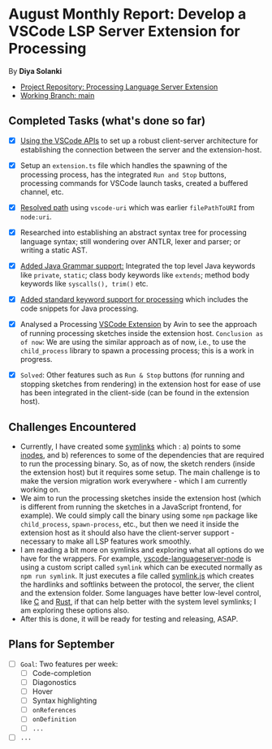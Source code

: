 # August Monthly Report: Develop a VSCode LSP Server Extension for Processing
By **Diya Solanki**

- [Project Repository: Processing Language Server Extension](https://github.com/diyaayay/processing-language-server-extension/)
- [Working Branch: main](https://github.com/diyaayay/processing-language-server-extension/blob/main)

## Completed Tasks (what's done so far)

- [x] [Using the VSCode APIs](https://code.visualstudio.com/api/language-extensions/language-server-extension-guide) to set up a robust client-server architecture for establishing the connection between the server and the extension-host.
- [x] Setup an `extension.ts` file which handles the spawning of the processing process, has the integrated `Run and Stop` buttons, processing commands for VSCode launch tasks, created a buffered channel, etc.
- [x] [Resolved path](https://github.com/diyaayay/processing-language-server-extension/commit/dd887c14ef74cdba875abd59ecd210caf49b7c59) using `vscode-uri` which was earlier `filePathToURI` from `node:uri`.
- [x] Researched into establishing an abstract syntax tree for processing language syntax; still wondering over ANTLR, lexer and parser; or writing a static AST.
- [x] [Added Java Grammar support:](https://github.com/diyaayay/processing-language-server-extension/commit/7c91e7a99172740fda46ff796ea35af1a713cb55) Integrated the top level Java keywords like `private`, `static`; class body keywords like `extends`; method body keywords like `syscalls(), trim()` etc.
- [x] [Added standard keyword support for processing](https://github.com/diyaayay/processing-language-server-extension/commit/74eb1cb54fef02381c3be6542b73b6c665425f3a) which includes the code snippets for Java processing.
- [x] Analysed a Processing [VSCode Extension](https://github.com/avinZarlez/processing-vscode) by Avin to see the approach of running processing sketches inside the extension host. `Conclusion as of now`: We are using the similar approach as of now, i.e., to use the `child_process` library to spawn a processing process; this is a work in progress.
- [x] `Solved`: Other features such as `Run & Stop` buttons (for running and stopping sketches from rendering) in the extension host for ease of use has been integrated in the client-side (can be found in the extension host). 


## Challenges Encountered

- Currently, I have created some [symlinks](https://www.linode.com/docs/guides/linux-symlinks) which : a) points to some [inodes](https://docs.rackspace.com/docs/what-are-inodes-in-linux), and b) references to some of the dependencies that are required to run the processing binary. So, as of now, the sketch renders (inside the extension host) but it requires some setup. The main challenge is to make the version migration work everywhere - which I am currently working on.
- We aim to run the processing sketches inside the extension host (which is different from running the sketches in a JavaScript frontend, for example). We could simply call the binary using some `npm` package like `child_process`, `spawn-process`, etc., but then we need it inside the extension host as it should also have the client-server support - necessary to make all LSP features work smoothly.
- I am reading a bit more on symlinks and exploring what all options do we have for the wrappers. For example, [vscode-languageserver-node](https://github.com/microsoft/vscode-languageserver-node) is using a custom script called `symlink` which can be executed normally as `npm run symlink`. It just executes a file called [symlink.js](https://github.com/microsoft/vscode-languageserver-node/blob/main/build/bin/symlink.js) which creates the hardlinks and softlinks between the protocol, the server, the client and the extension folder. Some languages have better low-level control, like [C](https://pubs.opengroup.org/onlinepubs/009696899/functions/symlink.html#:~:text=The%20symlink()%20function%20shall,contained%20in%20the%20symbolic%20link) and [Rust](https://doc.rust-lang.org/stable/std/os/unix/fs/fn.symlink.html), if that can help better with the system level symlinks; I am exploring these options also.
- After this is done, it will be ready for testing and releasing, ASAP.

## Plans for September

- [ ] `Goal`: Two features per week:
    - [ ] Code-completion
    - [ ] Diagonostics
    - [ ] Hover
    - [ ] Syntax highlighting
    - [ ] `onReferences`
    - [ ] `onDefinition`
    - [ ] `...`
- [ ] `...`